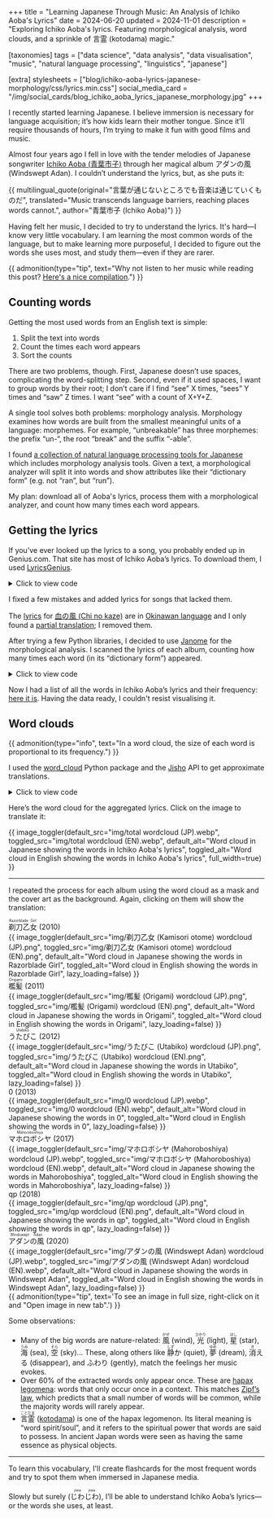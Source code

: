 +++
title = "Learning Japanese Through Music: An Analysis of Ichiko Aoba's Lyrics"
date = 2024-06-20
updated = 2024-11-01
description = "Exploring Ichiko Aoba's lyrics. Featuring morphological analysis, word clouds, and a sprinkle of 言霊 (kotodama) magic."

[taxonomies]
tags = ["data science", "data analysis", "data visualisation", "music", "natural language processing", "linguistics", "japanese"]

[extra]
stylesheets = ["blog/ichiko-aoba-lyrics-japanese-morphology/css/lyrics.min.css"]
social_media_card = "/img/social_cards/blog_ichiko_aoba_lyrics_japanese_morphology.jpg"
+++

I recently started learning Japanese. I believe immersion is necessary for language acquisition; it’s how kids learn their mother tongue. Since it’ll require thousands of hours, I’m trying to make it fun with good films and music.

Almost four years ago I fell in love with the tender melodies of Japanese songwriter [Ichiko Aoba (<ruby>青葉市子</ruby>)](https://ichikoaoba.com/) through her magical album <nobr><ruby>アダンの風</ruby></nobr> (Windswept Adan). I couldn’t understand the lyrics, but, as she puts it:

{{ multilingual_quote(original="言葉が通じないところでも音楽は通じていくものだ", translated="Music transcends language barriers, reaching places words cannot.", author="<ruby>青葉市子</ruby> (Ichiko Aoba)") }}

Having felt her music, I decided to try to understand the lyrics. It's hard—I know very little vocabulary. I am learning the most common words of the language, but to make learning more purposeful, I decided to figure out the words she uses most, and study them—even if they are rarer.

{{ admonition(type="tip", text="Why not listen to her music while reading this post? [Here's a nice compilation](https://www.youtube.com/watch?v=ZezziAruUwg).") }}

## Counting words

Getting the most used words from an English text is simple:

1. Split the text into words
2. Count the times each word appears
3. Sort the counts

There are two problems, though. First, Japanese doesn’t use spaces, complicating the word-splitting step. Second, even if it used spaces, I want to group words by their root; I don’t care if I find “see” X times, “sees” Y times and “saw” Z times. I want “see” with a count of X+Y+Z.

A single tool solves both problems: morphology analysis. Morphology examines how words are built from the smallest meaningful units of a language: morphemes. For example, “unbreakable” has three morphemes: the prefix “un-“, the root “break” and the suffix “-able”.

I found [a collection of natural language processing tools for Japanese](https://github.com/taishi-i/awesome-japanese-nlp-resources) which includes morphology analysis tools. Given a text, a morphological analyzer will split it into words and show attributes like their “dictionary form” (e.g. not “ran”, but “run”).

My plan: download all of Aoba's lyrics, process them with a morphological analyzer, and count how many times each word appears.

## Getting the lyrics

If you’ve ever looked up the lyrics to a song, you probably ended up in Genius.com. That site has most of Ichiko Aoba’s lyrics. To download them, I used [LyricsGenius](https://github.com/xathon/LyricsGenius).

<details>
<summary>Click to view code</summary>

```python
# Using a fork of LyricsGenius with a bug fix: https://github.com/xathon/LyricsGenius
# pip install git+https://github.com/xathon/LyricsGenius.git
from collections import Counter
from pathlib import Path

import dango
import deepl
import lyricsgenius
import requests
from janome.tokenizer import Tokenizer
from wordcloud import WordCloud


token = "my_genius_api_token"  # Create an account and visit https://genius.com/api-clients
genius = lyricsgenius.Genius(token)

# Configuration.
genius.remove_section_headers = True
genius.excluded_terms = ["(English Translation)"]


def get_lyrics_filename(album_name):
    return f"lyrics_{album_name}.txt"


artist_name = "青葉市子 (Ichiko Aoba)"

# All her albums except a soundtrack (Amiko) and a field recording album (鮎川のしづく [Ayukawa no shizuku]).
albums = [
    "剃刀乙女 (Kamisori otome)",  # 2010
    "檻髪 (Origami)",  # 2011
    "うたびこ (Utabiko)",  # 2012
    "0",  # 2013
    "マホロボシヤ (Mahoroboshiya)",  # 2017
    "qp",  # 2018
    "アダンの風 (Windswept Adan)",  # 2020
]

for album in albums:
    filename = get_lyrics_filename(album)
    # Avoid re-downloading.
    if Path(filename).is_file():
        continue
    album = genius.search_album(album, artist_name)
    album.save_lyrics(extension="txt", sanitize=False, filename=filename)
```

</details>

I fixed a few mistakes and added lyrics for songs that lacked them.

The [lyrics](https://genius.com/Ichiko-aoba-chi-no-kaze-lyrics) for [<ruby>血の風</ruby> (Chi no kaze)](https://www.youtube.com/watch?v=inTS9P7yHfA) are in [Okinawan language](https://simple.wikipedia.org/wiki/Okinawan_language) and I only found a [partial translation](https://note.com/24k/n/n3ab88f856fa0); I removed them.

After trying a few Python libraries, I decided to use [Janome](https://github.com/mocobeta/janome) for the morphological analysis. I scanned the lyrics of each album, counting how many times each word (in its “dictionary form”) appeared.

<details>
<summary>Click to view code</summary>

```python
def read_lyrics_from_file(filename):
    with open(filename, "r", encoding="utf-8") as file:
        album_lyrics = file.read()
    return album_lyrics


def analyse_lyrics(text):
    # docs: https://mocobeta.github.io/janome/api/janome.html#janome.tokenizer.Token
    # Each Token object has the following attributes:
    # - surface: the word as it appears in the text
    # - part_of_speech: the part of speech of the word, which can be a compound value like "動詞,自立,*,*"
    # - infl_type: the type of inflection of the word (e.g., "五段・ラ行" for a verb)
    # - infl_form: the form of inflection of the word (e.g., "連用形" for a verb in the continuous form)
    # - base_form: the word in its dictionary/base form (e.g., "行く" for the verb "行った")
    # - reading: the reading of the word in katakana
    # - phonetic: the phonetic representation of the word in katakana
    excluded_pos = [
        "助詞",  # particles
        "記号",  # symbols
        "助動詞",  # auxiliary verbs
        "接尾",  # suffixes
        "接頭詞",  # prefixes
        "非自立",  # dependent words
    ]
    words = Tokenizer().tokenize(text)
    tokens = [
        w.base_form
        for w in words
        if w.surface == clean_text(w.surface)
        and all(pos not in w.part_of_speech.split(",") for pos in excluded_pos)
    ]
    return Counter(tokens)


# Function to remove non-word characters (space, comma, newline…)
def clean_text(text):
    return "".join([c for c in text if c.isalpha()])


total_frequencies = Counter()
album_frequencies = {}

for album in albums:
    filename = get_lyrics_filename(album)
    album_lyrics = read_lyrics_from_file(filename)
    dictionary_form_counter = analyse_lyrics(album_lyrics, tokenizer="janome")
    album_frequencies[album] = dictionary_form_counter
    total_frequencies += dictionary_form_counter
```

</details>

Now I had a list of all the words in Ichiko Aoba’s lyrics and their frequency: [here it is](assets/counts.txt). Having the data ready, I couldn't resist visualising it.

## Word clouds

{{ admonition(type="info", text="In a word cloud, the size of each word is proportional to its frequency.") }}

I used the [word_cloud](https://github.com/amueller/word_cloud/) Python package and the [Jisho](https://jisho.org/) API to get approximate translations.

<details>
<summary>Click to view code</summary>

```python
def generate_wordcloud(
    counter, album_name, font="NotoSansJP-Regular", output_dir="img/wordclouds"
):
    width = 3000
    height = 3000

    wordcloud = WordCloud(
        font_path=font,
        background_color=None,
        mode="RGBA",
        margin=0,
        width=width,
        height=height,
        color_func=lambda *args, **kwargs: "black",
    ).generate_from_frequencies(counter)

    output_filename = f"{output_dir}/{album_name} WordCloud mask.svg"
    with open(output_filename, "w") as f:
        f.write(wordcloud.to_svg())


for album in albums:
    generate_wordcloud(album_frequencies[album], album)

# Overall cloud.
generate_wordcloud(
    counter=total_frequencies,
    album_name="total",
)

# It's translation time!
# Jisho provided too much context for these, or not the right meaning.
manual_overrides = {
    "ここ": "here",
    "そこ": "there",
    "いる": "to be",
    "マホロボシヤ": "Mahoroboshiya",
    "アダン": "Adan",
    "星": "star",
    "Venus": "Venus",
    "Earth": "Earth",
    "Mars": "Mars",
    "Jupiter": "Jupiter",
    "Saturnus": "Saturnus",
    "Uranus": "Uranus",
    "Neptunus": "Neptunus",
    "Mercurius": "Mercurius",
    "髪": "hair",
    "I": "I",
    "pod": "pod",
    "前": "before",
    "m": "am",
    "am": "am",
    "水": "water",
    "抱く": "to embrace",
    "手のひら": "palm",
    "踊る": "to dance",
    "降る": "to fall",
    "どれ": "which",
    "瞬き": "blink",
    "そば": "near",
    "交わす": "to exchange",
    "開ける": "to open",
    "眠れる": "to sleep",
}


def fetch_translation(word):
    print(f"Fetching translation for {word}…")
    if word in manual_overrides:
        print(f"Manual override: {word} = {manual_overrides[word]}")
        return manual_overrides[word]
    url = f"https://jisho.org/api/v1/search/words?keyword={word}"
    response = requests.get(url)
    if response.status_code == 200:
        data = response.json()
        if data["data"]:
            first_entry = data["data"][0]
            first_sense = first_entry["senses"][0]
            first_translation = first_sense["english_definitions"][0]
            print(f"Translation: {word} = {first_translation}")
            return first_translation
    print(f"Translation not found for {word}.")
    return None


def translate_counter(counter, translation_map):
    translated_counter = Counter()
    for word, frequency in counter.items():
        translation = translation_map.get(word)
        if translation:
            if translation in translated_counter:
                # Multiple words can have the same translation (e.g. "僕" & "私" = "I").
                translated_counter[translation] += frequency
            else:
                translated_counter[translation] = frequency
    return translated_counter


# Fetch translations for all words.
translation_map = {}
for word in total_frequencies.keys():
    translation = fetch_translation(word)
    if translation:
        translation_map[word] = translation

translated_total_frequencies = translate_counter(total_frequencies, translation_map)

translated_album_frequencies = {
    album: translate_counter(freq, translation_map)
    for album, freq in album_frequencies.items()
}

# Translated word clouds.
for album in albums:
    generate_wordcloud(
        counter=translated_album_frequencies[album],
        album_name=album + " translated",
        font="Georgia",
        output_dir="img/wordclouds/masks",
    )

generate_wordcloud(
    counter=translated_total_frequencies,
    album_name="total translated",
    output_dir="img/wordclouds/masks",
    font="Georgia",
)

# Note: I used the SVG masks to complete the word clouds with the album covers in Photoshop.
# I got the covers from https://ichikoaoba.com/discography/.
```

</details>

Here’s the word cloud for the aggregated lyrics. Click on the image to translate it:

{{ image_toggler(default_src="img/total wordcloud (JP).webp", toggled_src="img/total wordcloud (EN).webp", default_alt="Word cloud in Japanese showing the words in Ichiko Aoba's lyrics", toggled_alt="Word cloud in English showing the words in Ichiko Aoba's lyrics", full_width=true) }}

---

I repeated the process for each album using the word cloud as a mask and the cover art as the background. Again, clicking on them will show the translation:

<div class="gallery full-width">
<div class="item">
<div class="caption"><ruby>剃刀乙女<rt>Razorblade Girl</rt></ruby> <span class="year">(2010)</span></div>
{{ image_toggler(default_src="img/剃刀乙女 (Kamisori otome) wordcloud (JP).png", toggled_src="img/剃刀乙女 (Kamisori otome) wordcloud (EN).png", default_alt="Word cloud in Japanese showing the words in Razorblade Girl", toggled_alt="Word cloud in English showing the words in Razorblade Girl", lazy_loading=false) }}
</div>

<div class="item">
<div class="caption"><ruby>檻髪<rt>Origami</rt></ruby> <span class="year">(2011)</span></div>
{{ image_toggler(default_src="img/檻髪 (Origami) wordcloud (JP).png", toggled_src="img/檻髪 (Origami) wordcloud (EN).png", default_alt="Word cloud in Japanese showing the words in Origami", toggled_alt="Word cloud in English showing the words in Origami", lazy_loading=false) }}
</div>

<div class="item">
<div class="caption"><ruby>うたびこ<rt>Utabiko</rt></ruby> <span class="year">(2012)</span></div>
{{ image_toggler(default_src="img/うたびこ (Utabiko) wordcloud (JP).png", toggled_src="img/うたびこ (Utabiko) wordcloud (EN).png", default_alt="Word cloud in Japanese showing the words in Utabiko", toggled_alt="Word cloud in English showing the words in Utabiko", lazy_loading=false) }}
</div>

<div class="item">
<div class="caption">0 <span class="year">(2013)</span></div>
{{ image_toggler(default_src="img/0 wordcloud (JP).webp", toggled_src="img/0 wordcloud (EN).webp", default_alt="Word cloud in Japanese showing the words in 0", toggled_alt="Word cloud in English showing the words in 0", lazy_loading=false) }}
</div>

<div class="item">
<div class="caption"><ruby>マホロボシヤ<rt>Mahoroboshiya</rt></ruby> <span class="year">(2017)</span></div>
{{ image_toggler(default_src="img/マホロボシヤ (Mahoroboshiya) wordcloud (JP).webp", toggled_src="img/マホロボシヤ (Mahoroboshiya) wordcloud (EN).webp", default_alt="Word cloud in Japanese showing the words in Mahoroboshiya", toggled_alt="Word cloud in English showing the words in Mahoroboshiya", lazy_loading=false) }}
</div>

<div class="item">
<div class="caption">qp <span class="year">(2018)</span></div>
{{ image_toggler(default_src="img/qp wordcloud (JP).png", toggled_src="img/qp wordcloud (EN).png", default_alt="Word cloud in Japanese showing the words in qp", toggled_alt="Word cloud in English showing the words in qp", lazy_loading=false) }}
</div>

<div class="item">
<div class="caption"><ruby>アダンの風<rt>Windswept Adan</rt></ruby> <span class="year">(2020)</span></div>
{{ image_toggler(default_src="img/アダンの風 (Windswept Adan) wordcloud (JP).webp", toggled_src="img/アダンの風 (Windswept Adan) wordcloud (EN).webp", default_alt="Word cloud in Japanese showing the words in Windswept Adan", toggled_alt="Word cloud in English showing the words in Windswept Adan", lazy_loading=false) }}
</div>
</div>

<div id="right-click-tip">
{{ admonition(type="tip", text='To see an image in full size, right-click on it and "Open image in new tab".') }}
</div>

Some observations:

- Many of the big words are nature-related: <ruby>風<rt>かぜ</rt></ruby> (wind), <ruby>光<rt>ひかり</rt></ruby> (light), <ruby>星<rt>ほし</rt></ruby> (star), <ruby>海<rt>うみ</rt></ruby> (sea), <ruby>空<rt>そら</rt></ruby> (sky)… These, along others like <ruby>静<rt>しず</rt>か</ruby> (quiet), <ruby>夢<rt>ゆめ</rt></ruby> (dream), <ruby>消<rt>き</rt>える</ruby> (disappear), and <ruby>ふわり</ruby> (gently), match the feelings her music evokes.
- Over 60% of the extracted words only appear once. These are [hapax legomena](https://simple.wikipedia.org/wiki/Hapax_legomenon): words that only occur once in a context. This matches [Zipf’s law](https://simple.wikipedia.org/wiki/Zipf%27s_law), which predicts that a small number of words will be common, while the majority words will rarely appear.
- <ruby>言霊<rt>ことだま</rt></ruby> ([kotodama](https://blog.oup.com/2014/05/kotodama-japanese-spirit-of-language/)) is one of the hapax legomenon. Its literal meaning is “word spirit/soul”, and it refers to the spiritual power that words are said to possess. In ancient Japan words were seen as having the same essence as physical objects.

---

To learn this vocabulary, I'll create flashcards for the most frequent words and try to spot them when immersed in Japanese media.

Slowly but surely (<ruby>じわ<rt>jiwa</rt>じわ<rt>jiwa</rt></ruby>), I’ll be able to understand Ichiko Aoba’s lyrics—or the words she uses, at least.
